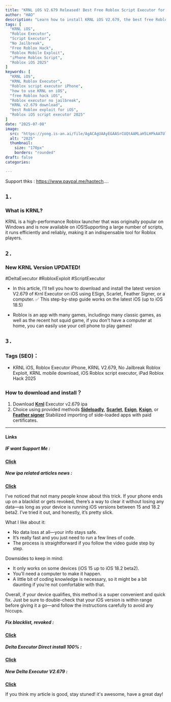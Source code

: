 ```yaml
---
title: "KRNL iOS V2.679 Released! Best Free Roblox Script Executor for iPhone/iPad (No Jailbreak, No PC)"
author: "HAO"
description: "Learn how to install KRNL iOS V2.679, the best free Roblox script executor for iPhone and iPad. No jailbreak or PC required"
tags: [
  "KRNL iOS",
  "Roblox Executor",
  "Script Executor",
  "No Jailbreak",
  "Free Roblox Hack",
  "Roblox Mobile Exploit",
  "iPhone Roblox Script",
  "Roblox iOS 2025"
]
keywords: [
  "KRNL iOS",
  "KRNL Roblox Executor",
  "Roblox script executor iPhone",
  "how to use KRNL on iOS",
  "free Roblox hack iOS",
  "Roblox executor no jailbreak",
  "KRNL v2.679 download",
  "best Roblox exploit for iOS",
  "Roblox iOS script executor 2025"
]
date: "2025-07-08"
image:
  src: "https://yong.is-an.ai/file/AgACAgUAAyEGAASrCUQtAAMLaH5LHPkAATUltF_RZf-PvLKac2KdAAKdwzEbW-TwV75NZSvSzagKAQADAgADeQADNgQ.jpg"
  alt: "2025"
  thumbnail:
    size: "170px"
    borders: "rounded"
draft: false
categories:

---
```


Support thks : https://www.paypal.me/haotech....
<!--more-->

## **<font style="background:  ">`1.`</font>**
### **What is KRNL?**

KRNL is a high-performance Roblox launcher that was originally popular on Windows and is now available on iOS!Supporting a large number of scripts, it runs efficiently and reliably, making it an indispensable tool for Roblox players.

## **<font style="background:  ">`2.`</font>**
### **New KRNL Version UPDATED!**

#DeltaExecutor #RobloxExploit #ScriptExecutor  
- In this article, I’ll tell you how to download and install the latest version V2.679 of Krnl Executor on iOS using ESign, Scarlet, Feather Signer, or a computer. ✅ This step-by-step guide works on the latest iOS (up to iOS 18.5)

- Roblox is an app with many games, includingo many classic games, as well as the recent hot squid game, if you don't have a computer at home, you can easily use your cell phone to play games!

## **<font style="background:  ">`3.`</font>**
### **Tags (SEO)：**

- KRNL iOS, Roblox Executor iPhone, KRNL V2.679, No Jailbreak Roblox Exploit, KRNL mobile download, iOS Roblox script executor, iPad Roblox Hack 2025

### **How to download and install？**

1. Download **[Krnl](https://www.mediafire.com/file/b3agdtn7bf6al0z/KrnlScriptHubV3Spoofed%257BV2.679.761%257D.ipa/file)** Executor v2.679 ipa
2. Choice using provided methods **[Sideloadly](https://sideloadly.io/)**, **[Scarlet](https://haee.dpdns.org/post/scarlet-fix-250424/)**, **[Esign](https://haee.dpdns.org/post/esign-250530/)**, **[Ksign](https://haee.dpdns.org/post/ksign_250524/)**, or **[Feather signer](https://haee.dpdns.org/post/feather250309/)** Stabilized importing of side-loaded apps with paid certificates.

---

#### **Links**

##### **<font style="background: "> IF want Support Me :</font>** 
**[Click](https://www.paypal.me/haotech)**

##### **<font style="background: "> New ipa related articles news : </font>** 
**[Click](https://www.patreon.com/hao8?utm_medium=unknown&utm_source=join_link&utm_campaign=creatorshare_creator&utm_content=copyLink)**

I’ve noticed that not many people know about this trick. If your phone ends up on a blacklist or gets revoked, there’s a way to clear it without losing any data—as long as your device is running iOS versions between 15 and 18.2 beta2. I’ve tried it out, and honestly, it’s pretty slick.

What I like about it:

- No data loss at all—your info stays safe.
- It’s really fast and you just need to run a few lines of code.
- The process is straightforward if you follow the video guide step by step.

Downsides to keep in mind:

- It only works on some devices (iOS 15 up to iOS 18.2 beta2).
- You’ll need a computer to make it happen.
- A little bit of coding knowledge is necessary, so it might be a bit daunting if you’re not comfortable with that.

Overall, if your device qualifies, this method is a super convenient and quick fix. Just be sure to double-check that your iOS version is within range before giving it a go—and follow the instructions carefully to avoid any hiccups.

##### **<font style="background:  "> Fix blacklist, revoked :</font>** 
**[Click](https://haee.dpdns.org/post/fixverify-250318/)**

##### **<font style="background:  "> Delta Executor Direct install 100% :</font>** 
**[Click](https://haee.dpdns.org/post/roblox250705/)**

##### **<font style="background:  "> New Delta Executor V2.679 :</font>** 
**[Click](https://haee.dpdns.org/post/roblox250707/)**

If you think my article is good, stay stuned! it's awesome, have a great day!